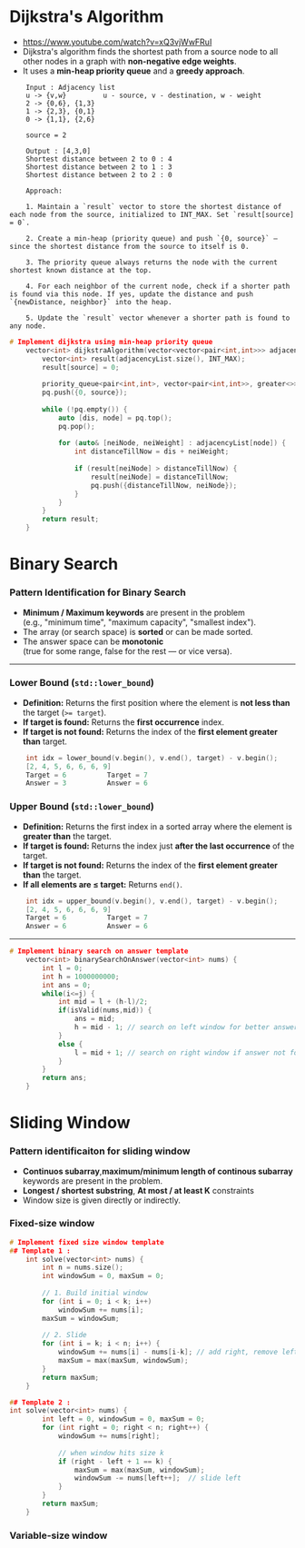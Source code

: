# Dijkstra's Algorithm

- https://www.youtube.com/watch?v=xQ3vjWwFRuI
- Dijkstra's algorithm finds the shortest path from a source node to all other nodes in a graph with **non-negative edge weights**.
- It uses a **min-heap priority queue** and a **greedy approach**.

```
    Input : Adjacency list
    u -> {v,w}         u - source, v - destination, w - weight
    2 -> {0,6}, {1,3}
    1 -> {2,3}, {0,1}
    0 -> {1,1}, {2,6}
    
    source = 2
```
```
    Output : [4,3,0]
    Shortest distance between 2 to 0 : 4
    Shortest distance between 2 to 1 : 3
    Shortest distance between 2 to 2 : 0
```
```
    Approach:
    
    1. Maintain a `result` vector to store the shortest distance of each node from the source, initialized to INT_MAX. Set `result[source] = 0`.
    
    2. Create a min-heap (priority queue) and push `{0, source}` — since the shortest distance from the source to itself is 0.
    
    3. The priority queue always returns the node with the current shortest known distance at the top.
    
    4. For each neighbor of the current node, check if a shorter path is found via this node. If yes, update the distance and push `{newDistance, neighbor}` into the heap.
    
    5. Update the `result` vector whenever a shorter path is found to any node.
```

```c++
# Implement dijkstra using min-heap priority queue
    vector<int> dijkstraAlgorithm(vector<vector<pair<int,int>>> adjacencyList, int source) {
        vector<int> result(adjacencyList.size(), INT_MAX);
        result[source] = 0;
    
        priority_queue<pair<int,int>, vector<pair<int,int>>, greater<>> pq;
        pq.push({0, source});
    
        while (!pq.empty()) {
            auto [dis, node] = pq.top();
            pq.pop();
    
            for (auto& [neiNode, neiWeight] : adjacencyList[node]) {
                int distanceTillNow = dis + neiWeight;
    
                if (result[neiNode] > distanceTillNow) {
                    result[neiNode] = distanceTillNow;
                    pq.push({distanceTillNow, neiNode});
                }
            }
        }
        return result;
    }
```


# Binary Search

### Pattern Identification for Binary Search
- **Minimum / Maximum keywords** are present in the problem  
  (e.g., "minimum time", "maximum capacity", "smallest index").
- The array (or search space) is **sorted** or can be made sorted.
- The answer space can be **monotonic**  
  (true for some range, false for the rest — or vice versa).
---

### Lower Bound (`std::lower_bound`)
- **Definition:** Returns the first position where the element is **not less than** the target (`>= target`).
- **If target is found:** Returns the **first occurrence** index.
- **If target is not found:** Returns the index of the **first element greater than** target.

```c++
    int idx = lower_bound(v.begin(), v.end(), target) - v.begin();
    [2, 4, 5, 6, 6, 6, 9]
    Target = 6          Target = 7
    Answer = 3          Answer = 6
```
  


### Upper Bound  (`std::lower_bound`)
- **Definition:** Returns the first index in a sorted array where the element is **greater than** the target.
- **If target is found:** Returns the index just **after the last occurrence** of the target.
- **If target is not found:** Returns the index of the **first element greater than** the target.
- **If all elements are ≤ target:** Returns `end()`.

```c++
    int idx = upper_bound(v.begin(), v.end(), target) - v.begin();
    [2, 4, 5, 6, 6, 6, 9]
    Target = 6          Target = 7
    Answer = 6          Answer = 6
```

---
```c++
# Implement binary search on answer template
    vector<int> binarySearchOnAnswer(vector<int> nums) {
        int l = 0;
        int h = 1000000000;
        int ans = 0;
        while(i<=j) {
            int mid = l + (h-l)/2;
            if(isValid(nums,mid)) {
                ans = mid;
                h = mid - 1; // search on left window for better answer
            }
            else {
                l = mid + 1; // search on right window if answer not found
            }
        }
        return ans;
    }
```

# Sliding Window
### Pattern identificaiton for sliding window
- **Continuos subarray**,**maximum/minimum length of continous subarray** keywords are present in the problem.
- **Longest / shortest substring**, **At most / at least K** constraints
- Window size is given directly or indirectly.

### Fixed-size window
```c++
# Implement fixed size window template
## Template 1 : 
    int solve(vector<int> nums) {
        int n = nums.size();
        int windowSum = 0, maxSum = 0;
        
        // 1. Build initial window
        for (int i = 0; i < k; i++) 
            windowSum += nums[i];
        maxSum = windowSum;
        
        // 2. Slide
        for (int i = k; i < n; i++) {
            windowSum += nums[i] - nums[i-k]; // add right, remove left
            maxSum = max(maxSum, windowSum);
        }
        return maxSum;
    }

## Template 2 :
int solve(vector<int> nums) {
        int left = 0, windowSum = 0, maxSum = 0;
        for (int right = 0; right < n; right++) {
            windowSum += nums[right];
        
            // when window hits size k
            if (right - left + 1 == k) {
                maxSum = max(maxSum, windowSum);
                windowSum -= nums[left++];  // slide left
            }
        }
        return maxSum;
    }
```

### Variable-size window
